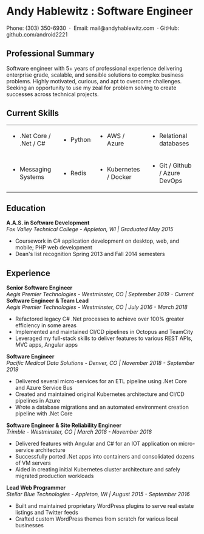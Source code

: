 # Andy Hablewitz : Software Engineer

<div class="contactInfo">
<span>Phone:</span> (303) 350-6930 
<span>&nbsp·&nbsp</span> <span>Email:</span> mail@andyhablewitz.com
<span>&nbsp·&nbsp</span><span>GitHub:</span> github.com/android2221
</div>


## **Professional Summary**

Software engineer with 5+ years of professional experience delivering enterprise grade, scalable, and sensible solutions to complex business problems. Highly motivated, curious, and apt to overcome challenges. Seeking an opportunity to use my zeal for problem solving to create successes across technical projects.

## **Current Skills**
<table>
<tr>
<td>
<ul><li>.Net Core / .Net / C#</li></ul</ul><ul>
</td>
<td><ul><li>Python</li></ul></td>
<td><ul><li>AWS / Azure</li></ul></td>
<td><ul><li>Relational databases</li></ul></td>
</tr>
<tr>
<td><ul><li>Messaging Systems</li></ul></td>
<td><ul><li>Redis</li></ul></td>
<td><ul><li>Kubernetes / Docker</li></ul></td>
<td><ul><li>Git / Github / Azure DevOps</li></ul></td>
</tr>
</table>

## **Education**
**A.A.S. in Software Development**  
*Fox Valley Technical College - Appleton, WI | Graduated May 2015*

- Coursework in C# application development on desktop, web, and mobile; PHP web development
- Dean's list recognition Spring 2013 and Fall 2014 semesters

## **Experience**

**Senior Software Engineer**  
*Aegis Premier Technologies - Westminster, CO | September 2019 - Current*  
**Software Engineer & Team Lead**  
*Aegis Premier Technologies - Westminster, CO  | July 2016 - March 2018*

- Refactored legacy C# .Net processes to achieve over 100% greater efficiency in some areas
- Implemented and maintained CI/CD pipelines in Octopus and TeamCity
- Leveraged my full-stack skills to deliver features to various REST APIs, MVC apps, Angular apps

**Software Engineer**  
*Pacific Medical Data Solutions - Denver, CO | November 2018 - September 2019*

- Delivered several micro-services for an ETL pipeline using .Net Core and Azure Service Bus
- Created and maintained original Kubernetes architecture and CI/CD pipelines in Azure
- Wrote a database migrations and an automated environment creation pipeline with .Net Core

**Software Engineer & Site Reliability Engineer**  
*Trimble - Westminster, CO | March 2018 - November 2018*

- Delivered features with Angular and C# for an IOT application on micro-service architecture
- Successfully ported .Net apps into containers and consolidated dozens of VM servers
- Aided in creating initial Kubernetes cluster architecture and safely migrated production workloads

**Lead Web Programmer**  
*Stellar Blue Technologies - Appleton, WI | August 2015 - September 2016*

- Built and maintained proprietary WordPress plugins to serve real estate listings and Twitter feeds
- Crafted custom WordPress themes from scratch for various local businesses
  